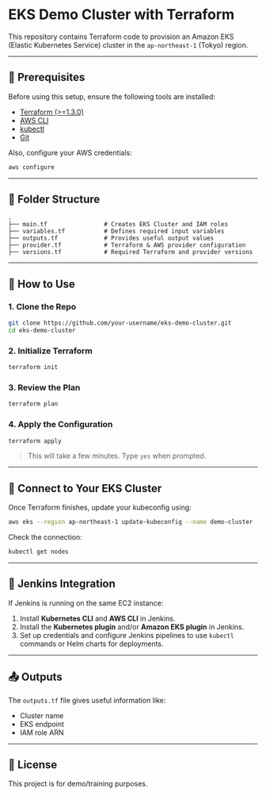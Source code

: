 
# EKS Demo Cluster with Terraform

This repository contains Terraform code to provision an Amazon EKS (Elastic Kubernetes Service) cluster in the `ap-northeast-1` (Tokyo) region.

---

## 🧾 Prerequisites

Before using this setup, ensure the following tools are installed:

- [Terraform (>=1.3.0)](https://www.terraform.io/downloads)
- [AWS CLI](https://docs.aws.amazon.com/cli/latest/userguide/install-cliv2.html)
- [kubectl](https://kubernetes.io/docs/tasks/tools/install-kubectl/)
- [Git](https://git-scm.com/downloads)

Also, configure your AWS credentials:

```bash
aws configure
```

---

## 📂 Folder Structure

```text
.
├── main.tf                # Creates EKS Cluster and IAM roles
├── variables.tf           # Defines required input variables
├── outputs.tf             # Provides useful output values
├── provider.tf            # Terraform & AWS provider configuration
├── versions.tf            # Required Terraform and provider versions
```

---

## 🚀 How to Use

### 1. Clone the Repo

```bash
git clone https://github.com/your-username/eks-demo-cluster.git
cd eks-demo-cluster
```

### 2. Initialize Terraform

```bash
terraform init
```

### 3. Review the Plan

```bash
terraform plan
```

### 4. Apply the Configuration

```bash
terraform apply
```

> This will take a few minutes. Type `yes` when prompted.

---

## 🔧 Connect to Your EKS Cluster

Once Terraform finishes, update your kubeconfig using:

```bash
aws eks --region ap-northeast-1 update-kubeconfig --name demo-cluster
```

Check the connection:

```bash
kubectl get nodes
```

---

## 🧩 Jenkins Integration

If Jenkins is running on the same EC2 instance:

1. Install **Kubernetes CLI** and **AWS CLI** in Jenkins.
2. Install the **Kubernetes plugin** and/or **Amazon EKS plugin** in Jenkins.
3. Set up credentials and configure Jenkins pipelines to use `kubectl` commands or Helm charts for deployments.

---

## 📤 Outputs

The `outputs.tf` file gives useful information like:

- Cluster name
- EKS endpoint
- IAM role ARN

---

## 📜 License

This project is for demo/training purposes.
